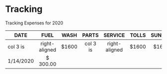 # Tracking
Tracking Expenses for 2020

| DATE        | FUEL        | WASH        | PARTS        | SERVICE        | TOLLS        | SUNDRY        |
| ----------- |:-----------:|:-----------:|:------------:|:--------------:| :-----------:|:-------------:|
| col 3 is      | right-aligned | $1600 | col 3 is      | right-aligned | $1600 |$1600 |
| 1/14/2020 | $                300.00 |  |  |  |  | |
